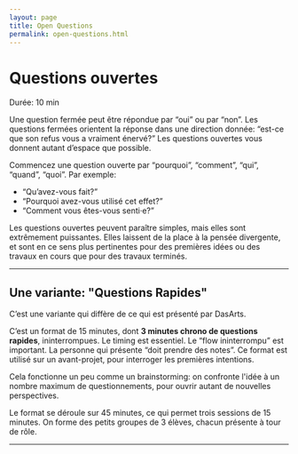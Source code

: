 ```yaml
---
layout: page
title: Open Questions
permalink: open-questions.html
---
```


# Questions ouvertes

Durée: 10 min

Une question fermée peut être répondue par “oui” ou par “non”. Les questions fermées orientent la réponse dans une direction donnée: “est-ce que son refus vous a vraiment énervé?” Les questions ouvertes vous donnent autant d’espace que possible. 

Commencez une question ouverte par “pourquoi”, “comment”, “qui”, “quand”, “quoi”. Par exemple: 

- “Qu’avez-vous fait?”
- “Pourquoi avez-vous utilisé cet effet?”
- “Comment vous êtes-vous senti·e?” 

Les questions ouvertes peuvent paraître simples, mais elles sont extrêmement puissantes. Elles laissent de la place à la pensée divergente, et sont en ce sens plus pertinentes pour des premières idées ou des travaux en cours que pour des travaux terminés.

---

## Une variante: "Questions Rapides"

C’est une variante qui diffère de ce qui est présenté par DasArts.

C’est un format de 15 minutes, dont **3 minutes chrono de questions rapides**, ininterrompues. Le timing est essentiel. Le “flow ininterrompu” est important. La personne qui présente “doit prendre des notes”. Ce format est utilisé sur un avant-projet, pour interroger les premières intentions. 

Cela fonctionne un peu comme un brainstorming: on confronte l'idée à un nombre maximum de questionnements, pour ouvrir autant de nouvelles perspectives.

Le format se déroule sur 45 minutes, ce qui permet trois sessions de 15 minutes. On forme des petits groupes de 3 élèves, chacun présente à tour de rôle.

---